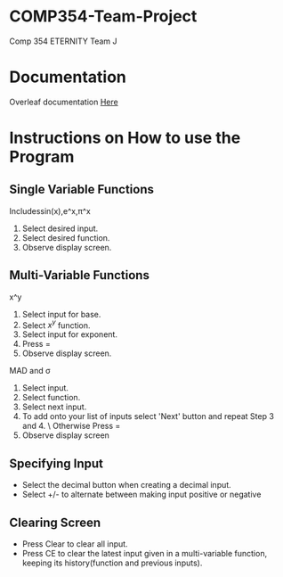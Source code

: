# COMP354-Team-Project
Comp 354 ETERNITY Team J
# Documentation
Overleaf documentation [Here]()
# Instructions on How to use the Program

## Single Variable Functions

Includessin(x),e^x,π^x
1.  Select desired input.
2.  Select desired function.
3.  Observe display screen.

## Multi-Variable Functions

x^y

1. Select input for base.
2. Select $x^y$ function. 
3. Select input for exponent.
4. Press =
5. Observe display screen.

MAD and σ
1. Select input.
2. Select function. 
3. Select next input.
4. To add onto your list of inputs select 'Next' button and repeat Step 3 and 4. \\ Otherwise Press =
5. Observe display screen


## Specifying Input
- Select the decimal button when creating a decimal input.
- Select +/- to alternate between making input positive or negative

## Clearing Screen

- Press Clear to clear all input.
- Press CE to clear the latest input given in a multi-variable function, keeping its history(function and previous inputs).
